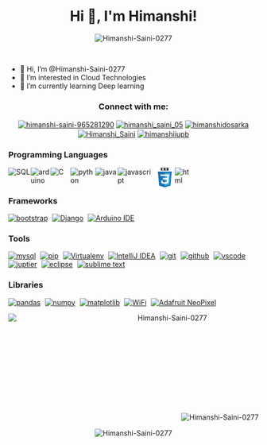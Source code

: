 <h1 align="center">Hi 👋, I'm Himanshi!</h1>

<p align="center"> <img src="https://komarev.com/ghpvc/?username=Himanshi-Saini-0277&label=Profile%20views&color=0e75b6&style=flat" alt="Himanshi-Saini-0277" /> </p>
<p align="center">
  <a href="https://github-profile-trophy.vercel.app/?username=Himanshi-Saini-0277&no-bg=true&no-frame=true&column=3&margin-w=15&margin-h=15&theme=onedark" alt="Himanshi-Saini-0277" />
</p>
<p align="center"> <a href="https://twitter.com/" target="blank"><img src="https://img.shields.io/twitter/follow/?logo=twitter&style=for-the-badge" alt="" /></a> </p>




- 👋 Hi, I’m @Himanshi-Saini-0277
- 👀 I’m interested in Cloud Technologies
- 🌱 I’m currently learning Deep learning


<h3 align="center">Connect with me:</h3>
<p align="center">
<a href="https://www.linkedin.com/in/himanshi-saini-965281290/" target="blank"><img align="center" src="https://raw.githubusercontent.com/rahuldkjain/github-profile-readme-generator/master/src/images/icons/Social/linked-in-alt.svg" alt="himanshi-saini-965281290" height="30" width="40" /></a>
<a href="https://instagram.com/himanshi_saini_05" target="blank"><img align="center" src="https://raw.githubusercontent.com/rahuldkjain/github-profile-readme-generator/master/src/images/icons/Social/instagram.svg" alt="himanshi_saini_05" height="30" width="40" /></a>
<a href="https://www.hackerrank.com/profile/himanshidosarka" target="blank"><img align="center" src="https://raw.githubusercontent.com/rahuldkjain/github-profile-readme-generator/master/src/images/icons/Social/hackerrank.svg" alt="himanshidosarka" height="30" width="40" /></a>
<a href="https://leetcode.com/u/Himanshi_Saini/" target="blank"><img align="center" src="https://raw.githubusercontent.com/rahuldkjain/github-profile-readme-generator/master/src/images/icons/Social/leet-code.svg" alt="Himanshi_Saini" height="30" width="40" /></a>
<a href="https://www.geeksforgeeks.org/user/himanshiiupb/" target="blank"><img align="center" src="https://raw.githubusercontent.com/rahuldkjain/github-profile-readme-generator/master/src/images/icons/Social/geeks-for-geeks.svg" alt="himanshiiupb" height="30" width="40" /></a>
</p>

<h3 align="left">Programming Languages</h3>
<p align="left" style="margin: 0;">
  <a href="https://www.w3schools.com/sql/sql_intro.asp" target="_blank"> <img align="left" src="https://logowik.com/content/uploads/images/azure-sql-database6354.jpg" alt="SQL" height="40" width="45" style="margin-right: 0px;"/> </a> 
  <a href="https://www.arduino.cc/" target="_blank"> <img align="left" src="https://github.com/marwin1991/profile-technology-icons/assets/136815194/a57a85ba-e2dd-4036-85b6-7e1532391627" alt="arduino" height="40" width="40" style="margin-right: 0px;"/> </a> 
  <a href="https://learn.microsoft.com/en-us/cpp/c-language/c-language-reference?view=msvc-170" target="_blank"> <img align="left" src="https://encrypted-tbn0.gstatic.com/images?q=tbn:ANd9GcRZsj6HKCr1_XKrpUxmUXezq2ER_2cp3eG2xd5RtHmNdw&s" alt="C" height="40" width="40" style="margin-right: 0px;"/> </a> 
  <a href="https://www.python.org/about/gettingstarted/" target="_blank"> <img align="left" src="https://www.dailyhostnews.com/wp-content/uploads/2018/07/Python-featured.jpg" alt="python" height="40" width="50" style="margin-right: 0px;"/> </a> 
  <a href="https://www.javatpoint.com/introduction-to-java" target="_blank"> <img align="left" src="https://user-images.githubusercontent.com/25181517/117201156-9a724800-adec-11eb-9a9d-3cd0f67da4bc.png" alt="java" height="40" width="45" style="margin-right: 0px;"/> </a> 
  <a href="https://developer.mozilla.org/en-US/docs/Web/JavaScript" target="_blank"> <img align="left" src="https://logos-world.net/wp-content/uploads/2023/02/JavaScript-Symbol.png" alt="javascript" height="40" width="75" style="margin-right: 0px;"/> </a> 
  <a href="https://www.w3schools.com/css/" target="_blank"> <img align="left" src="https://raw.githubusercontent.com/devicons/devicon/master/icons/css3/css3-original-wordmark.svg" alt="css3" height="40" width="40" style="margin-right: 0px;"/> </a> 
  <a href="https://www.programiz.com/html" target="_blank"> <img align="left" src="https://user-images.githubusercontent.com/25181517/192158954-f88b5814-d510-4564-b285-dff7d6400dad.png" alt="html" height="40" width="40" style="margin-right: 0px;"/> </a> 
</p>
<br>
<br>
<h3>Frameworks</h3>
<p>
  <a href="#" target="_blank" rel="noreferrer"><img src="https://user-images.githubusercontent.com/25181517/183898054-b3d693d4-dafb-4808-a509-bab54cf5de34.png" alt="bootstrap" width="40" height="40" style="margin-right: 5px;" /></a>
  <a href="#" target="_blank" rel="noreferrer"><img src="https://builtwithdjango.com/static/vendors/images/logo.ee701a5f0ffc.png" alt="Django" width="40" height="45" style="margin-right: 5px;"/></a>
  <a href="#" target="_blank" rel="noreferrer"><img src="https://blog.eduguru.in/wp-content/uploads/2020/02/arduino2-ide-logo.jpg" alt="Arduino IDE" width="42" height="40" style="margin-right: 5px;"/></a>
 
  
</p>

<h3>Tools</h3>
<p>
  <a href="#" target="_blank" rel="noreferrer"><img src="https://static-00.iconduck.com/assets.00/database-mysql-icon-980x1024-hczkuaha.png" alt="mysql" width="40" height="40" style="margin-right: 5px;"/></a>
  <a href="#" target="_blank" rel="noreferrer"><img src="https://s3.coinmarketcap.com/static-gravity/image/e32903f2d93948b79f63f2408ce97c62.png" alt="pip" width="40" height="40" style="margin-right: 5px;"/></a>
  <a href="#" target="_blank" rel="noreferrer"><img src="https://raw.githubusercontent.com/Whinarn/vscode-python-auto-venv/master/images/logo.png" alt="Virtualenv" width="40" height="40" style="margin-right: 5px;"/></a>
  <a href="#" target="_blank" rel="noreferrer"><img src="https://e1.pngegg.com/pngimages/119/386/png-clipart-clay-os-6-a-macos-icon-intellij-idea-ij-logo-thumbnail.png" alt="IntelliJ IDEA" width="40" height="40" style="margin-right: 5px;"/></a>
  <a href="#" target="_blank" rel="noreferrer"><img src="https://user-images.githubusercontent.com/25181517/192108372-f71d70ac-7ae6-4c0d-8395-51d8870c2ef0.png" alt="git" width="40" height="40" style="margin-right: 5px;"/></a>
  <a href="#" target="_blank" rel="noreferrer"><img src="https://user-images.githubusercontent.com/25181517/192108374-8da61ba1-99ec-41d7-80b8-fb2f7c0a4948.png" alt="github" width="40" height="40" style="margin-right: 5px;"/></a>
  <a href="#" target="_blank" rel="noreferrer"><img src="https://user-images.githubusercontent.com/25181517/192108891-d86b6220-e232-423a-bf5f-90903e6887c3.png" alt="vscode" width="40" height="40" style="margin-right: 5px;"/></a>
  <a href="#" target="_blank" rel="noreferrer"><img src="https://user-images.githubusercontent.com/25181517/183914128-3fc88b4a-4ac1-40e6-9443-9a30182379b7.png" alt="juptier" width="40" height="40" style="margin-right: 5px;"/></a>
  <a href="#" target="_blank" rel="noreferrer"><img src="https://cdn.freebiesupply.com/logos/large/2x/eclipse-11-logo-png-transparent.png" alt="eclipse" width="40" height="40" style="margin-right: 5px;"/></a>
  <a href="#" target="_blank" rel="noreferrer"><img src="https://upload.wikimedia.org/wikipedia/en/d/d2/Sublime_Text_3_logo.png" alt="sublime text" width="40" height="40" style="margin-right: 5px;"/></a>
  
</p>

<h3>Libraries</h3>
<p>
  
  <a href="#" target="_blank" rel="noreferrer"><img src="https://encrypted-tbn0.gstatic.com/images?q=tbn:ANd9GcStQa0p7RCejEFJ3r4HUVFcI3R4Wh89UwtszB7-RBvPXQ&s" alt="pandas" width="50" height="40" style="margin-right: 5px;"/></a>
  <a href="#" target="_blank" rel="noreferrer"><img src="https://encrypted-tbn0.gstatic.com/images?q=tbn:ANd9GcRrzCcTVMk6Qo4Rwb9pV8s8fjZ5nFG6bBBMCDDJeOYN4A&s" alt="numpy" width="40" height="40" style="margin-right: 5px;"/></a>
  <a href="#" target="_blank" rel="noreferrer"><img src="https://cieda.com.br/cieda/site/img/logo/matplotlib.02a.png" alt="matplotlib" width="40" height="40" style="margin-right: 5px;"/></a>
  <a href="#" target="_blank" rel="noreferrer"><img src="https://d1nhio0ox7pgb.cloudfront.net/_img/g_collection_png/standard/256x256/wifi.png" alt="WiFi" width="40" height="40" style="margin-right: 5px;"/></a>
  <a href="#" target="_blank" rel="noreferrer"><img src="https://d2794n4cyhr13z.cloudfront.net/packs/production/media/src/images/landing/adafruit-compact-256-c164befb381ecf49c07e8b058f6894e6.png" alt="Adafruit NeoPixel" width="45" height="40" style="margin-right: 5px;"/></a>
  
</p>



<p align="right"><img src="https://github-readme-streak-stats.herokuapp.com/?user=Himanshi-Saini-0277&" alt="Himanshi-Saini-0277"  height="200" width="400"  align="left">&nbsp;<img  src="https://github-readme-stats.vercel.app/api?username=Himanshi-Saini-0277&show_icons=true&locale=en" height="200" width="400" alt="Himanshi-Saini-0277" >

<p align="center"><img align="center" src="https://github-readme-stats.vercel.app/api/top-langs?username=Himanshi-Saini-0277&show_icons=true&locale=en&layout=compact" alt="Himanshi-Saini-0277" /></p>



<!---
Himanshi-Saini-0277/Himanshi-Saini-0277 is a ✨ special ✨ repository because its `README.md` (this file) appears on your GitHub profile.
You can click the Preview link to take a look at your changes.
--->
